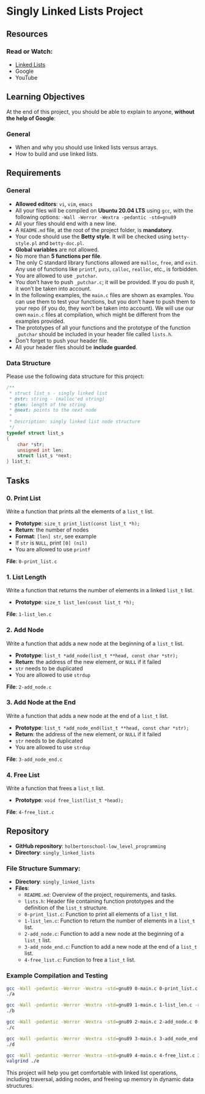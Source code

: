 # Singly Linked Lists Project

## Resources
### Read or Watch:
- [Linked Lists](https://en.wikipedia.org/wiki/Linked_list)
- Google
- YouTube

## Learning Objectives
At the end of this project, you should be able to explain to anyone, **without the help of Google**:

### General
- When and why you should use linked lists versus arrays.
- How to build and use linked lists.

## Requirements
### General
- **Allowed editors**: `vi`, `vim`, `emacs`
- All your files will be compiled on **Ubuntu 20.04 LTS** using `gcc`, with the following options: `-Wall -Werror -Wextra -pedantic -std=gnu89`
- All your files should end with a new line.
- A `README.md` file, at the root of the project folder, is **mandatory**.
- Your code should use the **Betty style**. It will be checked using `betty-style.pl` and `betty-doc.pl`.
- **Global variables** are not allowed.
- No more than **5 functions per file**.
- The only C standard library functions allowed are `malloc`, `free`, and `exit`. Any use of functions like `printf`, `puts`, `calloc`, `realloc`, etc., is forbidden.
- You are allowed to use `_putchar`.
- You don’t have to push `_putchar.c`; it will be provided. If you do push it, it won’t be taken into account.
- In the following examples, the `main.c` files are shown as examples. You can use them to test your functions, but you don’t have to push them to your repo (if you do, they won’t be taken into account). We will use our own `main.c` files at compilation, which might be different from the examples provided.
- The prototypes of all your functions and the prototype of the function `_putchar` should be included in your header file called `lists.h`.
- Don’t forget to push your header file.
- All your header files should be **include guarded**.

### Data Structure
Please use the following data structure for this project:

```c
/**
 * struct list_s - singly linked list
 * @str: string - (malloc'ed string)
 * @len: length of the string
 * @next: points to the next node
 *
 * Description: singly linked list node structure
 */
typedef struct list_s
{
    char *str;
    unsigned int len;
    struct list_s *next;
} list_t;
```

## Tasks
### 0. Print List
Write a function that prints all the elements of a `list_t` list.

- **Prototype**: `size_t print_list(const list_t *h);`
- **Return**: the number of nodes
- **Format**: `[len] str`, see example
- If `str` is `NULL`, print `[0] (nil)`
- You are allowed to use `printf`

**File**: `0-print_list.c`

### 1. List Length
Write a function that returns the number of elements in a linked `list_t` list.

- **Prototype**: `size_t list_len(const list_t *h);`

**File**: `1-list_len.c`

### 2. Add Node
Write a function that adds a new node at the beginning of a `list_t` list.

- **Prototype**: `list_t *add_node(list_t **head, const char *str);`
- **Return**: the address of the new element, or `NULL` if it failed
- `str` needs to be duplicated
- You are allowed to use `strdup`

**File**: `2-add_node.c`

### 3. Add Node at the End
Write a function that adds a new node at the end of a `list_t` list.

- **Prototype**: `list_t *add_node_end(list_t **head, const char *str);`
- **Return**: the address of the new element, or `NULL` if it failed
- `str` needs to be duplicated
- You are allowed to use `strdup`

**File**: `3-add_node_end.c`

### 4. Free List
Write a function that frees a `list_t` list.

- **Prototype**: `void free_list(list_t *head);`

**File**: `4-free_list.c`

## Repository
- **GitHub repository**: `holbertonschool-low_level_programming`
- **Directory**: `singly_linked_lists`

### File Structure Summary:
- **Directory**: `singly_linked_lists`
- **Files**:
  - `README.md`: Overview of the project, requirements, and tasks.
  - `lists.h`: Header file containing function prototypes and the definition of the `list_t` structure.
  - `0-print_list.c`: Function to print all elements of a `list_t` list.
  - `1-list_len.c`: Function to return the number of elements in a `list_t` list.
  - `2-add_node.c`: Function to add a new node at the beginning of a `list_t` list.
  - `3-add_node_end.c`: Function to add a new node at the end of a `list_t` list.
  - `4-free_list.c`: Function to free a `list_t` list.

### Example Compilation and Testing
```bash
gcc -Wall -pedantic -Werror -Wextra -std=gnu89 0-main.c 0-print_list.c -o a
./a
```

```bash
gcc -Wall -pedantic -Werror -Wextra -std=gnu89 1-main.c 1-list_len.c -o b
./b
```

```bash
gcc -Wall -pedantic -Werror -Wextra -std=gnu89 2-main.c 2-add_node.c 0-print_list.c -o c
./c
```

```bash
gcc -Wall -pedantic -Werror -Wextra -std=gnu89 3-main.c 3-add_node_end.c 0-print_list.c -o d
./d
```

```bash
gcc -Wall -pedantic -Werror -Wextra -std=gnu89 4-main.c 4-free_list.c 3-add_node_end.c 0-print_list.c -o e
valgrind ./e
```

This project will help you get comfortable with linked list operations, including traversal, adding nodes, and freeing up memory in dynamic data structures.
